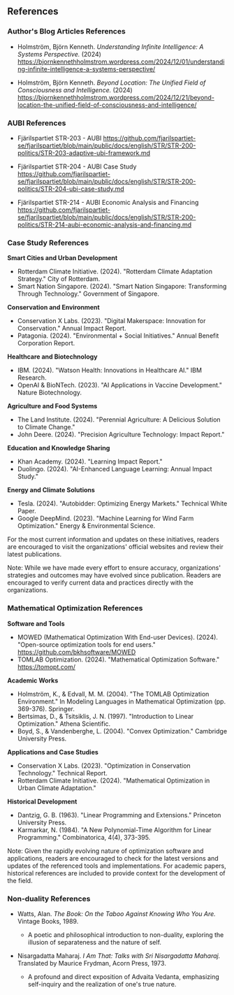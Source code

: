 ## **References**

### Author's Blog Articles References

- Holmström, Björn Kenneth. *Understanding Infinite Intelligence: A Systems Perspective.* (2024)
https://bjornkennethholmstrom.wordpress.com/2024/12/01/understanding-infinite-intelligence-a-systems-perspective/

- Holmström, Björn Kenneth. *Beyond Location: The Unified Field of Consciousness and Intelligence.* (2024)
https://bjornkennethholmstrom.wordpress.com/2024/12/21/beyond-location-the-unified-field-of-consciousness-and-intelligence/

### AUBI References

- Fjärilspartiet STR-203 - AUBI
https://github.com/fjarilspartiet-se/fjarilspartiet/blob/main/public/docs/english/STR/STR-200-politics/STR-203-adaptive-ubi-framework.md

- Fjärilspartiet STR-204 - AUBI Case Study
https://github.com/fjarilspartiet-se/fjarilspartiet/blob/main/public/docs/english/STR/STR-200-politics/STR-204-ubi-case-study.md

- Fjärilspartiet STR-214 - AUBI Economic Analysis and Financing
https://github.com/fjarilspartiet-se/fjarilspartiet/blob/main/public/docs/english/STR/STR-200-politics/STR-214-aubi-economic-analysis-and-financing.md

### Case Study References

**Smart Cities and Urban Development**
- Rotterdam Climate Initiative. (2024). "Rotterdam Climate Adaptation Strategy." City of Rotterdam.
- Smart Nation Singapore. (2024). "Smart Nation Singapore: Transforming Through Technology." Government of Singapore.

**Conservation and Environment**
- Conservation X Labs. (2023). "Digital Makerspace: Innovation for Conservation." Annual Impact Report.
- Patagonia. (2024). "Environmental + Social Initiatives." Annual Benefit Corporation Report.

**Healthcare and Biotechnology**
- IBM. (2024). "Watson Health: Innovations in Healthcare AI." IBM Research.
- OpenAI & BioNTech. (2023). "AI Applications in Vaccine Development." Nature Biotechnology.

**Agriculture and Food Systems**
- The Land Institute. (2024). "Perennial Agriculture: A Delicious Solution to Climate Change."
- John Deere. (2024). "Precision Agriculture Technology: Impact Report."

**Education and Knowledge Sharing**
- Khan Academy. (2024). "Learning Impact Report."
- Duolingo. (2024). "AI-Enhanced Language Learning: Annual Impact Study."

**Energy and Climate Solutions**
- Tesla. (2024). "Autobidder: Optimizing Energy Markets." Technical White Paper.
- Google DeepMind. (2023). "Machine Learning for Wind Farm Optimization." Energy & Environmental Science.

For the most current information and updates on these initiatives, readers are encouraged to visit the organizations' official websites and review their latest publications.

Note: While we have made every effort to ensure accuracy, organizations' strategies and outcomes may have evolved since publication. Readers are encouraged to verify current data and practices directly with the organizations.

### Mathematical Optimization References

**Software and Tools**
- MOWED (Mathematical Optimization With End-user Devices). (2024). "Open-source optimization tools for end users." https://github.com/bkhsoftware/MOWED
- TOMLAB Optimization. (2024). "Mathematical Optimization Software." https://tomopt.com/

**Academic Works**
- Holmström, K., & Edvall, M. M. (2004). "The TOMLAB Optimization Environment." In Modeling Languages in Mathematical Optimization (pp. 369-376). Springer.
- Bertsimas, D., & Tsitsiklis, J. N. (1997). "Introduction to Linear Optimization." Athena Scientific.
- Boyd, S., & Vandenberghe, L. (2004). "Convex Optimization." Cambridge University Press.

**Applications and Case Studies**
- Conservation X Labs. (2023). "Optimization in Conservation Technology." Technical Report.
- Rotterdam Climate Initiative. (2024). "Mathematical Optimization in Urban Climate Adaptation."

**Historical Development**
- Dantzig, G. B. (1963). "Linear Programming and Extensions." Princeton University Press.
- Karmarkar, N. (1984). "A New Polynomial-Time Algorithm for Linear Programming." Combinatorica, 4(4), 373-395.

Note: Given the rapidly evolving nature of optimization software and applications, readers are encouraged to check for the latest versions and updates of the referenced tools and implementations. For academic papers, historical references are included to provide context for the development of the field.

### Non-duality References

- Watts, Alan. *The Book: On the Taboo Against Knowing Who You Are.* Vintage Books, 1989.
   - A poetic and philosophical introduction to non-duality, exploring the illusion of separateness and the nature of self.

- Nisargadatta Maharaj. *I Am That: Talks with Sri Nisargadatta Maharaj.* Translated by Maurice Frydman, Acorn Press, 1973.
   - A profound and direct exposition of Advaita Vedanta, emphasizing self-inquiry and the realization of one's true nature.


